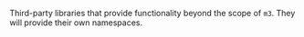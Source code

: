 Third-party libraries that provide functionality beyond the scope of `m3`.
They will provide their own namespaces.

